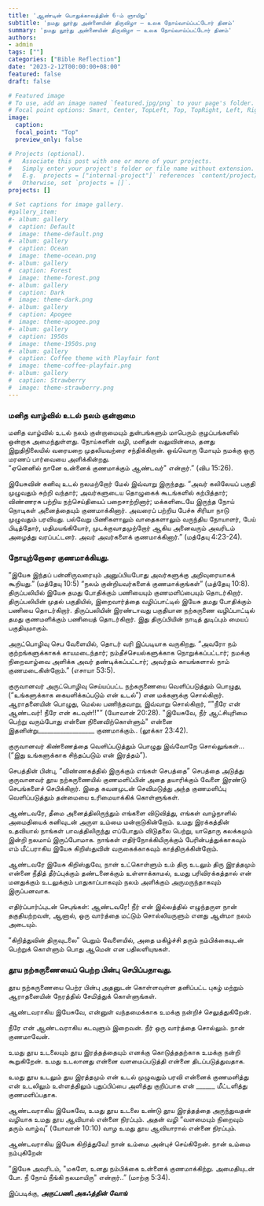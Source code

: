 ```yaml
---
title: 'ஆண்டின் பொதுக்காலத்தின் 6-ம் ஞாயிறு'
subtitle: 'நமது லூர்து அன்னையின் திருவிழா – உலக நோய்வாய்ப்பட்டோர் தினம்'
summary: 'நமது லூர்து அன்னையின் திருவிழா – உலக நோய்வாய்ப்பட்டோர் தினம்'
authors:
- admin
tags: [""]
categories: ["Bible Reflection"]
date: "2023-2-12T00:00:00+08:00"
featured: false
draft: false

# Featured image
# To use, add an image named `featured.jpg/png` to your page's folder.
# Focal point options: Smart, Center, TopLeft, Top, TopRight, Left, Right, BottomLeft, Bottom, BottomRight
image:
  caption:
  focal_point: "Top"
  preview_only: false

# Projects (optional).
#   Associate this post with one or more of your projects.
#   Simply enter your project's folder or file name without extension.
#   E.g. `projects = ["internal-project"]` references `content/project/deep-learning/index.md`.
#   Otherwise, set `projects = []`.
projects: []

# Set captions for image gallery.
#gallery_item:
#- album: gallery
#  caption: Default
#  image: theme-default.png
#- album: gallery
#  caption: Ocean
#  image: theme-ocean.png
#- album: gallery
#  caption: Forest
#  image: theme-forest.png
#- album: gallery
#  caption: Dark
#  image: theme-dark.png
#- album: gallery
#  caption: Apogee
#  image: theme-apogee.png
#- album: gallery
#  caption: 1950s
#  image: theme-1950s.png
#- album: gallery
#  caption: Coffee theme with Playfair font
#  image: theme-coffee-playfair.png
#- album: gallery
#  caption: Strawberry
#  image: theme-strawberry.png
---
```

### மனித வாழ்வில் உடல் நலம் குன்றாமை
மனித வாழ்வில் உடல் நலம் குன்றாமையும் துன்பங்களும் மாபெரும் குழப்பங்களில் ஒன்றாக அமைந்துள்ளது. நோய்களின் வழி, மனிதன் வலுவின்மை, தனது இறுதிநிலையில் வரையறை முதலியவற்ரை சந்திக்கிறான். ஒவ்வொரு மோயும் நமக்கு ஒரு மரணப் பார்வையை அளிக்கின்றது.     
“ஏனெனில் நானே உன்னைக் குணமாக்கும் ஆண்டவர்" என்றார்.” (விப 15:26).

இயேசுவின் கனிவு உடல் நலமற்றோர் மேல் இவ்வாறு இருந்தது. “அவர் கலிலேயப் பகுதி முழுவதும் சுற்றி வந்தார்; அவர்களுடைய தொழுகைக் கூடங்களில் கற்பித்தார்; விண்ணரசு பற்றிய நற்செய்தியைப் பறைசாற்றினார்; மக்களிடையே இருந்த நோய் நொடிகள் அனைத்தையும் குணமாக்கினார். அவரைப் பற்றிய பேச்சு சிரியா நாடு முழுவதும் பரவியது. பல்வேறு பிணிகளாலும் வாதைகளாலும் வருந்திய நோயாளர், பேய் பிடித்தோர், மதிமயங்கியோர், முடக்குவாதமுற்றோர் ஆகிய அனைவரும் அவரிடம் அழைத்து வரப்பட்டனர். அவர் அவர்களைக் குணமாக்கினார்.” (மத்தேயு 4:23-24).

### நோயுற்றோரை குணமாக்கியது.
“இயேசு இந்தப் பன்னிருவரையும் அனுப்பியபோது அவர்களுக்கு அறிவுரையாகக் கூறியது.” (மத்தேயு 10:5) “நலம் குன்றியவர்களைக் குணமாக்குங்கள்” (மத்தேயு 10:8).
திருப்பலியில் இயேசு தமது போதிக்கும் பணியையும் குணமளிப்பையும் தொடர்கிறார். திருப்பலியின் முதல் பகுதியில், இறைவார்த்தை வழிப்பாட்டில் இயேசு தமது போதிக்கும் பணியை தொடர்கிறார். திருப்பலியின் இரண்டாவது பகுதியான நற்கருணை வழிப்பாட்டில் தமது குணமளிக்கும் பணியைத் தொடர்கிறார். இது திருப்பியின் நாடித் துடிப்பும் மையப் பகுதியுமாகும். 

அருட்பொழிவு செப வேளையில், தொடர் வரி இப்படியாக வருகிறது. “அவரோ நம் குற்றங்களுக்காகக் காயமடைந்தார்; நம்தீச்செயல்களுக்காக நொறுக்கப்பட்டார்; நமக்கு நிறைவாழ்வை அளிக்க அவர் தண்டிக்கப்பட்டார்; அவர்தம் காயங்களால் நாம் குணமடைகின்றோம்.” (எசாயா 53:5).

குருவானவர் அருட்பொழிவு செய்யப்பட்ட நற்கருணையை வெளிப்படுத்தும் பொழுது, (“உங்களுக்காக கையளிக்கப்படும் என் உடல்”) என மக்களுக்கு சொல்கிறார். ஆராதனையின் பொழுது, மெல்ல பணிந்தவாறு, இவ்வாறு சொல்கிறார்,  “"நீரே என் ஆண்டவர்! நீரே என் கடவுள்!!"” (யோவான் 20:28). "இயேசுவே, நீர் ஆட்சியுரிமை பெற்று வரும்போது என்னை நினைவிற்கொள்ளும்" என்னை இதனின்று__________________ குணமாக்கும்.. (லூக்கா 23:42).

குருவானவர் கிண்ணைத்தை வெளிப்படுத்தும் பொழுது இவ்வோறே சொல்லுங்கள்... (“இது உங்களுக்காக சிந்தப்படும் என் இரத்தம்”).

செபத்தின் பின்பு, “விண்ணகத்தில் இருக்கும் எங்கள் செபத்தை” செபத்தை அடுத்து குருவானவர் தூய நற்கருணையில் குணமளிப்பின் அதை தயாரிக்கும் வேளை இரண்டு செபங்களைச் செபிக்கிறார். 
இதை கவனமுடன் செவிமடுத்து அந்த குணமளிப்பு வெளிப்படுத்தும் தன்மையை உரிமையாக்கிக் கொள்ளுங்கள். 

ஆண்டவரே, தீமை அனைத்திலிருந்தும் எங்களை விடுவித்து, எங்கள் வாழ்நாளில் அமைதியைக் கனிவுடன் அருள உம்மை மன்றாடுகின்றோம். உமது இரக்கத்தின் உதவியால் நாங்கள் பாவத்திலிருந்து எப்போதும் விடுதலை பெற்று, யாதொரு கலக்கமும் இன்றி நலமாய் இருப்போமாக. நாங்கள் எதிர்நோக்கியிருக்கும் பேரின்பத்துக்காகவும் எம் மீட்பராகிய இயேசு கிறிஸ்துவின் வருகைக்காகவும் காத்திருக்கின்றோம்.

ஆண்டவரே இயேசு கிறிஸ்துவே, நான் உட்கொள்ளும் உம் திரு உடலும் திரு இரத்தமும் என்னை நீதித் தீர்ப்புக்கும் தண்டனைக்கும் உள்ளாக்காமல், உமது பரிவிரக்கத்தால் என் மனதுக்கும் உடலுக்கும் பாதுகாப்பாகவும் நலம் அளிக்கும் அருமருந்தாகவும் இருப்பனவாக.

எதிர்ப்பார்ப்புடன் செபுங்கள்: ஆண்டவரே! நீர் என் இல்லத்தில் எழுந்தருள நான் தகுதியற்றவன், ஆனால், ஒரு வார்த்தை மட்டும் சொல்லியருளும் எனது ஆன்மா நலம் அடையும்.

“கிறித்துவின் திருவுடலை” பெறும் வேளையில், அதை மகிழ்ச்சி தரும் நம்பிக்கையுடன் பெற்றுக் கொள்ளும் பொது ஆமென் என பதிலளியுஙகள். 

### தூய நற்கருணையைப் பெற்ற பின்பு செபிப்பதாவது.
தூய நற்கருணையை பெற்ர பின்பு அதனுடன் கொள்ளவுள்ள தனிப்பட்ட புகழ் மற்றும் ஆராதனையின் நேரத்தில் சேமித்துக் கொள்ளுங்கள்.  

ஆண்டவராகிய இயேசுவே, என்னுள் வந்தமைக்காக உமக்கு நன்றிச் செலுத்துகிறேன். 

நீரே என் ஆண்டவராகிய கடவுளும் இறைவன். நீர் ஒரு வார்த்தை சொல்லும். நான் குணமாவேன். 

உமது தூய உடலையும் தூய இரத்தத்தையும் எனக்கு கொடுத்ததற்காக உமக்கு நன்றி கூறுகிறேன். உமது உடலானது என்னை வளமைப்படுத்தி என்னை திடப்படுத்துவதாக. 

உமது தூய உடலும் துய இரத்தமும் என் உடல் முழுவதும் பரவி என்னைக் குணமளித்து என் உடலிலும் உள்ளத்திலும் புதுப்பிப்பை அளித்து குறிப்பாக என் ______ மீட்டளித்து குணமளிப்பதாக.

ஆண்டவராகிய இயேசுவே, உமது தூய உடலை உண்டு தூய இரத்தத்தை அருந்துவதன் வழியாக உமது தூய ஆவியால் என்னை நிரப்பும். அதன் வழி “வளமையும் நிறைவும் தரும் வாழ்வு” (யோவான் 10:10) வாழ உமது தூய ஆவியாரால் என்னை நிரப்பும்.


ஆண்டவராகிய இயேசு கிறித்துவே! நான் உம்மை அன்புச் செய்கிறேன். நான் உம்மை நம்புகிறேன்  


“இயேசு அவரிடம், "மகளே, உனது நம்பிக்கை உன்னைக் குணமாக்கிற்று. அமைதியுடன் போ. நீ நோய் நீங்கி நலமாயிரு" என்றார்..” (மாற்கு 5:34).


இப்படிக்கு,
___அருட்பணி.அகஃத்தின் வோங்___
